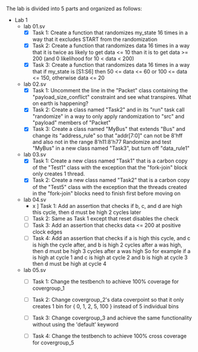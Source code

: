 The lab is divided into 5 parts and organized as follows: 
 - Lab 1 
     - lab 01.sv 
        - [x] Task 1: Create a function that randomizes my_state 16 times in a way that it excludes START from the randomization 
        - [x] Task 2: Create a function that randomizes data 16 times in a way that it is twice as likely to get data <= 10 than it is to get data >= 200 (and 0 likelihood for 10 < data < 200)
        - [x] Task 3: Create a function that randomizes data 16 times in a way that if my_state is [S1:S6] then 50 <= data <= 60 or 100 <= data <= 150, otherwise data <= 20
     - lab 02.sv 
        - [x] Task 1: Uncomment the line in the "Packet" class containing the "payload_size_conflict" constraint and see what transpires. What on earth is happening?
        - [x] Task 2: Create a class named "Task2" and in its "run" task call "randomize" in a way to only apply randomization to "src" and "payload" members of "Packet"
        - [x] Task 3: Create a class named "MyBus" that extends "Bus" and change its "address_rule" so that "addr[7:0]" can not be 8'hff and also not in the range 8'h11:8'h77 Randomize and test "MyBus" in a new class named "Task3", but turn off "data_rule1"
     - lab 03.sv 
        - [x] Task 1: Create a new class named "Task1" that is a carbon copy of the "Test1" class with the exception that the "fork-join" block only creates 1 thread.
        - [x] Task 2: Create a new class named "Task2" that is a carbon copy of the "Test5" class with the exception that the threads created in the "fork-join" blocks need to finish first before moving on      
     - lab 04.sv 
        - x ] Task 1: Add an assertion that checks if b, c, and d are high this cycle, then d must be high 2 cycles later
        - [ ] Task 2: Same as Task 1 except that reset disables the check
        - [ ] Task 3: Add an assertion that checks data <= 200 at positive clock edges
        - [ ] Task 4: Add an assertion that checks if a is high this cycle, and c is high the cycle after, and b is high 2 cycles after a was high, then d must be high 3 cycles after a was high So for example if a is high at cycle 1 and c is high at cycle 2 and b is high at cycle 3 then d must be high at cycle 4
     - lab 05.sv
        - [ ] Task 1: Change the testbench to achieve 100% coverage for covergroup_1
        - [ ] Task 2: Change covergroup_2's data coverpoint so that it only creates 1 bin for { 0, 1, 2, 5, 100 } instead of 5 individual bins
        - [ ] Task 3: Change covergroup_3 and achieve the same functionality without using the 'default' keyword        
        - [ ] Task 4: Change the testbench to achieve 100% cross coverage for covergroup_5 

